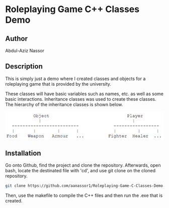 # Roleplaying Game C++ Classes Demo

## Author
Abdul-Aziz Nassor

## Description 

This is simply just a demo where I created classes and objects for a roleplaying game that is provided by the university.

These classes will have basic variables such as names, etc. as well as some basic interactions. Inheritance classes was used to create these classes. The hierarchy of the inheritance classes is shown below.

![A screenshot showing the hierarchy of the classes](https://github.com/aanassor1/Roleplaying-Game-C-Classes-Demo/blob/main/Classes%20Hierarchy.png)

## Installation

Go onto Github, find the project and clone the repository.
Afterwards, open bash, locate the destinated file with 'cd', and use git clone on the cloned repository.

```bash
git clone https://github.com/aanassor1/Roleplaying-Game-C-Classes-Demo.git
```

Then, use the makefile to compile the C++ files and then run the .exe  that is created.
